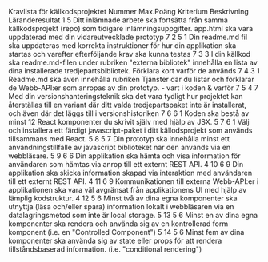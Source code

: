 Kravlista för källkodsprojektet
Nummer	Max.Poäng	Kriterium	Beskrivning	Läranderesultat
1	5		Ditt inlämnade arbete ska fortsätta från samma källkodsprojekt (repo) som tidigare inlämningsuppgifter. app.html ska vara uppdaterad med din vidareutvecklade prototyp	7
2	5	1	Din readme.md fil ska uppdateras med korrekta instruktioner för hur din applikation ska startas och varefter efterföljande krav ska kunna testas	7
3	3		I din källkod ska readme.md-filen under rubriken "externa bibliotek" innehålla en lista av dina installerade tredjepartsbibliotek. Förklara kort varför de används	7
4	3	1	Readme.md ska även innehålla rubriken Tjänster där du listar och förklarar de Webb-API:er som anropas av din prototyp. - vart i koden & varför	7
5	4	7	Med din versionshanteringsteknik ska det vara tydligt hur projektet kan återställas till en variant där ditt valda tredjepartspaket inte är installerat, och även där det läggs till i versionshistoriken	7
6	6	1	Koden ska bestå av minst 12 React komponenter du skrivit själv med hjälp av JSX.	5
7	6	1	Välj och installera ett färdigt javascript-paket i ditt källodsprojekt som används tillsammans med React.	5
8	5	7	Din prototyp ska innehålla minst ett användningstillfälle av javascript biblioteket när den används via en webbläsare.	5
9	6	6	Din applikation ska hämta och visa information för användaren som hämtas via anrop till ett externt REST API.	4
10	6	9	Din applikation ska skicka information skapad via interaktion med användaren till ett externt REST API.	4
11	6	9	Kommunikationen till externa Webb-API:er i applikationen ska vara väl avgränsat från applikationens UI med hjälp av lämplig kodstruktur.	4
12	5	6	Minst två av dina egna komponenter ska utnyttja (läsa och/eller spara) information lokalt i webbläsaren via en datalagringsmetod som inte är local storage.	5
13	5	6	Minst en av dina egna komponenter ska rendera och använda sig av en kontrollerad form komponent (i.e. en "Controlled Component")	5
14	5	6	Minst fem av dina komponenter ska använda sig av state eller props för att rendera tillståndsbaserad information. (i.e. "conditional rendering")